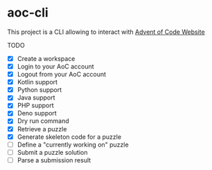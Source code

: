 # aoc-cli

This project is a CLI allowing to interact with [Advent of Code Website](https://adventofcode.com/)

TODO
- [x] Create a workspace
- [x] Login to your AoC account
- [x] Logout from your AoC account
- [x] Kotlin support
- [x] Python support
- [x] Java support
- [x] PHP support
- [x] Deno support
- [x] Dry run command
- [x] Retrieve a puzzle
- [x] Generate skeleton code for a puzzle
- [ ] Define a "currently working on" puzzle
- [ ] Submit a puzzle solution
- [ ] Parse a submission result 
